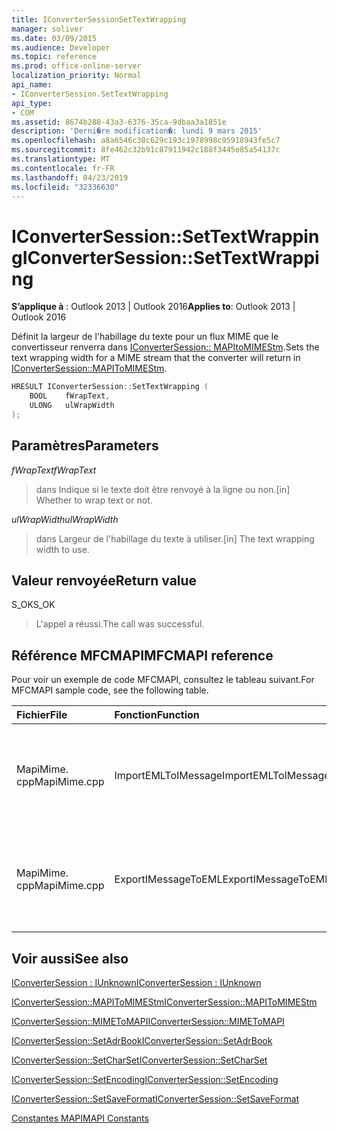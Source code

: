 ```yaml
---
title: IConverterSessionSetTextWrapping
manager: soliver
ms.date: 03/09/2015
ms.audience: Developer
ms.topic: reference
ms.prod: office-online-server
localization_priority: Normal
api_name:
- IConverterSession.SetTextWrapping
api_type:
- COM
ms.assetid: 8674b288-43a3-6376-35ca-9dbaa3a1851e
description: 'Derni�re modification�: lundi 9 mars 2015'
ms.openlocfilehash: a8a6546c38c629c193c1978998c95918943fe5c7
ms.sourcegitcommit: 8fe462c32b91c87911942c188f3445e85a54137c
ms.translationtype: MT
ms.contentlocale: fr-FR
ms.lasthandoff: 04/23/2019
ms.locfileid: "32336630"
---
```

# <a name="iconvertersessionsettextwrapping"></a><span data-ttu-id="89d20-103">IConverterSession::SetTextWrapping</span><span class="sxs-lookup"><span data-stu-id="89d20-103">IConverterSession::SetTextWrapping</span></span>

  
  
<span data-ttu-id="89d20-104">**S’applique à** : Outlook 2013 | Outlook 2016</span><span class="sxs-lookup"><span data-stu-id="89d20-104">**Applies to**: Outlook 2013 | Outlook 2016</span></span> 
  
<span data-ttu-id="89d20-105">Définit la largeur de l'habillage du texte pour un flux MIME que le convertisseur renverra dans [IConverterSession:: MAPItoMIMEStm](iconvertersession-mapitomimestm.md).</span><span class="sxs-lookup"><span data-stu-id="89d20-105">Sets the text wrapping width for a MIME stream that the converter will return in [IConverterSession::MAPIToMIMEStm](iconvertersession-mapitomimestm.md).</span></span>
  
```cpp
HRESULT IConverterSession::SetTextWrapping ( 
    BOOL    fWrapText, 
    ULONG   ulWrapWidth 
);
```

## <a name="parameters"></a><span data-ttu-id="89d20-106">Paramètres</span><span class="sxs-lookup"><span data-stu-id="89d20-106">Parameters</span></span>

 <span data-ttu-id="89d20-107">*fWrapText*</span><span class="sxs-lookup"><span data-stu-id="89d20-107">*fWrapText*</span></span> 
  
> <span data-ttu-id="89d20-108">dans Indique si le texte doit être renvoyé à la ligne ou non.</span><span class="sxs-lookup"><span data-stu-id="89d20-108">[in] Whether to wrap text or not.</span></span>
    
 <span data-ttu-id="89d20-109">*ulWrapWidth*</span><span class="sxs-lookup"><span data-stu-id="89d20-109">*ulWrapWidth*</span></span> 
  
> <span data-ttu-id="89d20-110">dans Largeur de l'habillage du texte à utiliser.</span><span class="sxs-lookup"><span data-stu-id="89d20-110">[in] The text wrapping width to use.</span></span>
    
## <a name="return-value"></a><span data-ttu-id="89d20-111">Valeur renvoyée</span><span class="sxs-lookup"><span data-stu-id="89d20-111">Return value</span></span>

<span data-ttu-id="89d20-112">S_OK</span><span class="sxs-lookup"><span data-stu-id="89d20-112">S_OK</span></span>
  
> <span data-ttu-id="89d20-113">L'appel a réussi.</span><span class="sxs-lookup"><span data-stu-id="89d20-113">The call was successful.</span></span>
    
## <a name="mfcmapi-reference"></a><span data-ttu-id="89d20-114">Référence MFCMAPI</span><span class="sxs-lookup"><span data-stu-id="89d20-114">MFCMAPI reference</span></span>

<span data-ttu-id="89d20-115">Pour voir un exemple de code MFCMAPI, consultez le tableau suivant.</span><span class="sxs-lookup"><span data-stu-id="89d20-115">For MFCMAPI sample code, see the following table.</span></span>
  
|<span data-ttu-id="89d20-116">**Fichier**</span><span class="sxs-lookup"><span data-stu-id="89d20-116">**File**</span></span>|<span data-ttu-id="89d20-117">**Fonction**</span><span class="sxs-lookup"><span data-stu-id="89d20-117">**Function**</span></span>|<span data-ttu-id="89d20-118">**Commentaire**</span><span class="sxs-lookup"><span data-stu-id="89d20-118">**Comment**</span></span>|
|:-----|:-----|:-----|
|<span data-ttu-id="89d20-119">MapiMime. cpp</span><span class="sxs-lookup"><span data-stu-id="89d20-119">MapiMime.cpp</span></span>  <br/> |<span data-ttu-id="89d20-120">ImportEMLToIMessage</span><span class="sxs-lookup"><span data-stu-id="89d20-120">ImportEMLToIMessage</span></span>  <br/> |<span data-ttu-id="89d20-121">MFCMAPI utilise MimeToMAPI pour convertir un fichier EML en message MAPI.</span><span class="sxs-lookup"><span data-stu-id="89d20-121">MFCMAPI uses MimeToMAPI to convert an EML file to a MAPI message.</span></span>  <br/> |
|<span data-ttu-id="89d20-122">MapiMime. cpp</span><span class="sxs-lookup"><span data-stu-id="89d20-122">MapiMime.cpp</span></span>  <br/> |<span data-ttu-id="89d20-123">ExportIMessageToEML</span><span class="sxs-lookup"><span data-stu-id="89d20-123">ExportIMessageToEML</span></span>  <br/> |<span data-ttu-id="89d20-124">MFCMAPI utilise MAPIToMIMEStm pour convertir un message MAPI en fichier EML.</span><span class="sxs-lookup"><span data-stu-id="89d20-124">MFCMAPI uses MAPIToMIMEStm to convert a MAPI message to an EML file.</span></span>  <br/> |
   
## <a name="see-also"></a><span data-ttu-id="89d20-125">Voir aussi</span><span class="sxs-lookup"><span data-stu-id="89d20-125">See also</span></span>



[<span data-ttu-id="89d20-126">IConverterSession : IUnknown</span><span class="sxs-lookup"><span data-stu-id="89d20-126">IConverterSession : IUnknown</span></span>](iconvertersessioniunknown.md)
  
[<span data-ttu-id="89d20-127">IConverterSession::MAPIToMIMEStm</span><span class="sxs-lookup"><span data-stu-id="89d20-127">IConverterSession::MAPIToMIMEStm</span></span>](iconvertersession-mapitomimestm.md)
  
[<span data-ttu-id="89d20-128">IConverterSession::MIMEToMAPI</span><span class="sxs-lookup"><span data-stu-id="89d20-128">IConverterSession::MIMEToMAPI</span></span>](iconvertersession-mimetomapi.md)
  
[<span data-ttu-id="89d20-129">IConverterSession::SetAdrBook</span><span class="sxs-lookup"><span data-stu-id="89d20-129">IConverterSession::SetAdrBook</span></span>](iconvertersession-setadrbook.md)
  
[<span data-ttu-id="89d20-130">IConverterSession::SetCharSet</span><span class="sxs-lookup"><span data-stu-id="89d20-130">IConverterSession::SetCharSet</span></span>](iconvertersession-setcharset.md)
  
[<span data-ttu-id="89d20-131">IConverterSession::SetEncoding</span><span class="sxs-lookup"><span data-stu-id="89d20-131">IConverterSession::SetEncoding</span></span>](iconvertersession-setencoding.md)
  
[<span data-ttu-id="89d20-132">IConverterSession::SetSaveFormat</span><span class="sxs-lookup"><span data-stu-id="89d20-132">IConverterSession::SetSaveFormat</span></span>](iconvertersession-setsaveformat.md)


[<span data-ttu-id="89d20-133">Constantes MAPI</span><span class="sxs-lookup"><span data-stu-id="89d20-133">MAPI Constants</span></span>](mapi-constants.md)

